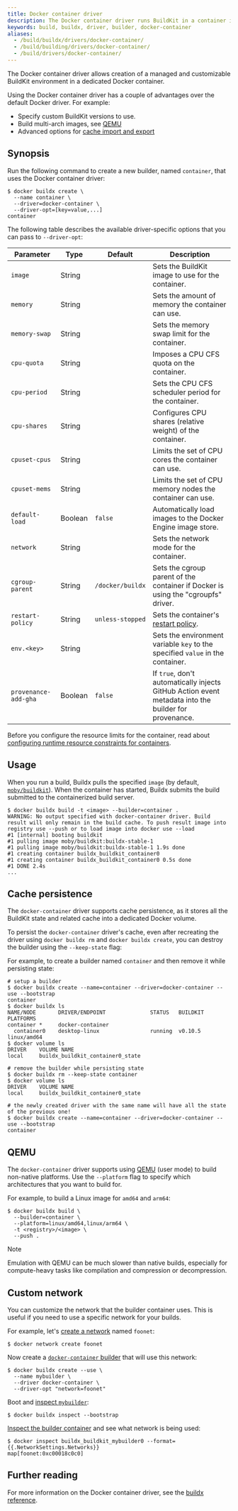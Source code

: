 ```yaml
---
title: Docker container driver
description: The Docker container driver runs BuildKit in a container image.
keywords: build, buildx, driver, builder, docker-container
aliases:
  - /build/buildx/drivers/docker-container/
  - /build/building/drivers/docker-container/
  - /build/drivers/docker-container/
---
```


The Docker container driver allows creation of a managed and customizable
BuildKit environment in a dedicated Docker container.

Using the Docker container driver has a couple of advantages over the default
Docker driver. For example:

- Specify custom BuildKit versions to use.
- Build multi-arch images, see [QEMU](#qemu)
- Advanced options for [cache import and export](/manuals/build/cache/backends/_index.md)

## Synopsis

Run the following command to create a new builder, named `container`, that uses
the Docker container driver:

```console
$ docker buildx create \
  --name container \
  --driver=docker-container \
  --driver-opt=[key=value,...]
container
```

The following table describes the available driver-specific options that you can
pass to `--driver-opt`:

| Parameter        | Type    | Default          | Description                                                                                                            |
| ---------------- | ------- | ---------------- | ---------------------------------------------------------------------------------------------------------------------- |
| `image`          | String  |                  | Sets the BuildKit image to use for the container.                                                                      |
| `memory`         | String  |                  | Sets the amount of memory the container can use.                                                                       |
| `memory-swap`    | String  |                  | Sets the memory swap limit for the container.                                                                          |
| `cpu-quota`      | String  |                  | Imposes a CPU CFS quota on the container.                                                                              |
| `cpu-period`     | String  |                  | Sets the CPU CFS scheduler period for the container.                                                                   |
| `cpu-shares`     | String  |                  | Configures CPU shares (relative weight) of the container.                                                              |
| `cpuset-cpus`    | String  |                  | Limits the set of CPU cores the container can use.                                                                     |
| `cpuset-mems`    | String  |                  | Limits the set of CPU memory nodes the container can use.                                                              |
| `default-load`   | Boolean | `false`          | Automatically load images to the Docker Engine image store.                                                            |
| `network`        | String  |                  | Sets the network mode for the container.                                                                               |
| `cgroup-parent`  | String  | `/docker/buildx` | Sets the cgroup parent of the container if Docker is using the "cgroupfs" driver.                                      |
| `restart-policy` | String  | `unless-stopped` | Sets the container's [restart policy](/manuals/engine/containers/start-containers-automatically.md#use-a-restart-policy).      |
| `env.<key>`      | String  |                  | Sets the environment variable `key` to the specified `value` in the container.                                         |
| `provenance-add-gha`   | Boolean |    `false`       | If `true`, don't automatically injects GitHub Action event metadata into the builder for provenance.                                                   |

Before you configure the resource limits for the container,
read about [configuring runtime resource constraints for containers](/engine/containers/resource_constraints/).

## Usage

When you run a build, Buildx pulls the specified `image` (by default,
[`moby/buildkit`](https://hub.docker.com/r/moby/buildkit)).
When the container has started, Buildx submits the build submitted to the
containerized build server.

```console
$ docker buildx build -t <image> --builder=container .
WARNING: No output specified with docker-container driver. Build result will only remain in the build cache. To push result image into registry use --push or to load image into docker use --load
#1 [internal] booting buildkit
#1 pulling image moby/buildkit:buildx-stable-1
#1 pulling image moby/buildkit:buildx-stable-1 1.9s done
#1 creating container buildx_buildkit_container0
#1 creating container buildx_buildkit_container0 0.5s done
#1 DONE 2.4s
...
```

## Cache persistence

The `docker-container` driver supports cache persistence, as it stores all the
BuildKit state and related cache into a dedicated Docker volume.

To persist the `docker-container` driver's cache, even after recreating the
driver using `docker buildx rm` and `docker buildx create`, you can destroy the
builder using the `--keep-state` flag:

For example, to create a builder named `container` and then remove it while
persisting state:

```console
# setup a builder
$ docker buildx create --name=container --driver=docker-container --use --bootstrap
container
$ docker buildx ls
NAME/NODE       DRIVER/ENDPOINT              STATUS   BUILDKIT PLATFORMS
container *     docker-container
  container0    desktop-linux                running  v0.10.5  linux/amd64
$ docker volume ls
DRIVER    VOLUME NAME
local     buildx_buildkit_container0_state

# remove the builder while persisting state
$ docker buildx rm --keep-state container
$ docker volume ls
DRIVER    VOLUME NAME
local     buildx_buildkit_container0_state

# the newly created driver with the same name will have all the state of the previous one!
$ docker buildx create --name=container --driver=docker-container --use --bootstrap
container
```

## QEMU

The `docker-container` driver supports using [QEMU](https://www.qemu.org/)
(user mode) to build non-native platforms. Use the `--platform` flag to specify
which architectures that you want to build for.

For example, to build a Linux image for `amd64` and `arm64`:

```console
$ docker buildx build \
  --builder=container \
  --platform=linux/amd64,linux/arm64 \
  -t <registry>/<image> \
  --push .
```

> [!NOTE]
>
> Emulation with QEMU can be much slower than native builds, especially for
> compute-heavy tasks like compilation and compression or decompression.

## Custom network

You can customize the network that the builder container uses. This is useful
if you need to use a specific network for your builds.

For example, let's [create a network](/reference/cli/docker/network/create.md)
named `foonet`:

```console
$ docker network create foonet
```

Now create a [`docker-container` builder](/reference/cli/docker/buildx/create.md)
that will use this network:

```console
$ docker buildx create --use \
  --name mybuilder \
  --driver docker-container \
  --driver-opt "network=foonet"
```

Boot and [inspect `mybuilder`](/reference/cli/docker/buildx/inspect.md):

```console
$ docker buildx inspect --bootstrap
```

[Inspect the builder container](/reference/cli/docker/inspect.md)
and see what network is being used:

```console
$ docker inspect buildx_buildkit_mybuilder0 --format={{.NetworkSettings.Networks}}
map[foonet:0xc00018c0c0]
```

## Further reading

For more information on the Docker container driver, see the
[buildx reference](/reference/cli/docker/buildx/create.md#driver).
